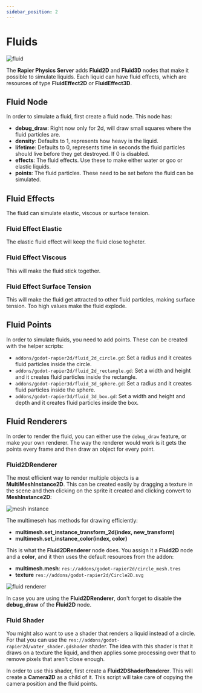 ```yaml
---
sidebar_position: 2
---
```


# Fluids


![fluid](/img/fluids/Fluid2D.png)

The **Rapier Physics Server** adds **Fluid2D** and **Fluid3D** nodes that make it possible to simulate liquids. Each liquid can have fluid effects, which are resources of type **FluidEffect2D** or **FluidEffect3D**.

## Fluid Node

In order to simulate a fluid, first create a fluid node. This node has:
- **debug_draw**: Right now only for 2d, will draw small squares where the fluid particles are.
- **density**: Defaults to 1, represents how heavy is the liquid.
- **lifetime**: Defaults to 0, represents time in seconds the fluid particles should live before they get destroyed. If 0 is disabled.
- **effects**: The fluid effects. Use these to make either water or goo or elastic liquids.
- **points**: The fluid particles. These need to be set before the fluid can be simulated.

## Fluid Effects

The fluid can simulate elastic, viscous or surface tension.

### Fluid Effect Elastic

The elastic fluid effect will keep the fluid close togheter.

### Fluid Effect Viscous

This will make the fluid stick together.

### Fluid Effect Surface Tension

This will make the fluid get attracted to other fluid particles, making surface tension. Too high values make the fluid explode.

## Fluid Points

In order to simulate fluids, you need to add points. These can be created with the helper scripts:
- `addons/godot-rapier2d/fluid_2d_circle.gd`: Set a radius and it creates fluid particles inside the circle.
- `addons/godot-rapier2d/fluid_2d_rectangle.gd`: Set a width and height and it creates fluid particles inside the rectangle.
- `addons/godot-rapier3d/fluid_3d_sphere.gd`: Set a radius and it creates fluid particles inside the sphere.
- `addons/godot-rapier3d/fluid_3d_box.gd`: Set a width and height and depth and it creates fluid particles inside the box.

## Fluid Renderers

In order to render the fluid, you can either use the `debug_draw` feature, or make your own renderer. The way the renderer would work is it gets the points every frame and then draw an object for every point.

### Fluid2DRenderer

The most efficient way to render multiple objects is a **MultiMeshInstance2D**. This can be created easily by dragging a texture in the scene and then clicking on the sprite it created and clicking convert to **MeshInstance2D**:

![mesh instance](/img/fluids/mesh_instance.png)

The multimeseh has methods for drawing efficiently:
- **multimesh.set_instance_transform_2d(index, new_transform)**
- **multimesh.set_instance_color(index, color)**

This is what the **Fluid2DRenderer** node does. You assign it a **Fluid2D** node and a **color**, and it then uses the default resources from the addon:
- **multimesh.mesh**: `res://addons/godot-rapier2d/circle_mesh.tres`
- **texture** `res://addons/godot-rapier2d/Circle2D.svg`

![fluid renderer](/img/fluids/fluid_renderer.png)

In case you are using the **Fluid2DRenderer**, don't forget to disable the **debug_draw** of the **Fluid2D** node.

### Fluid Shader

You might also want to use a shader that renders a liquid instead of a circle. For that you can use the `res://addons/godot-rapier2d/water_shader.gdshader` shader. The idea with this shader is that it draws on a texture the liquid, and then applies some processing over that to remove pixels that aren't close enough.

In order to use this shader, first create a **Fluid2DShaderRenderer**. This will create a **Camera2D** as a child of it. This script will take care of copying the camera position and the fluid points.